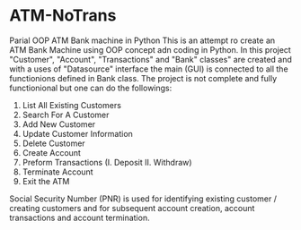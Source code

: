 # ATM-NoTrans
Parial OOP ATM Bank machine in Python
This is an attempt ro create an ATM Bank Machine using OOP concept adn coding in Python.
In this project "Customer", "Account", "Transactions" and "Bank" classes" are created and with a uses of "Datasource" interface the main (GUI) is connected to all the functionions defined in Bank class.
The project is not complete and fully functionional but one can do the followings:
1. List All Existing Customers
2. Search For A Customer
3. Add New Customer
4. Update Customer Information
5. Delete Customer
6. Create Account
7. Preform Transactions (I. Deposit II. Withdraw)
8. Terminate Account
9. Exit the ATM

Social Security Number (PNR) is used for identifying existing customer / creating customers and for subsequent account creation, account transactions and account termination.
